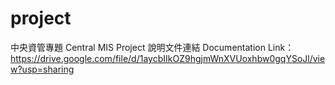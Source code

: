 # project
中央資管專題 Central MIS Project 
說明文件連結 Documentation Link：https://drive.google.com/file/d/1aycbIIkOZ9hgjmWnXVUoxhbw0gqYSoJl/view?usp=sharing
